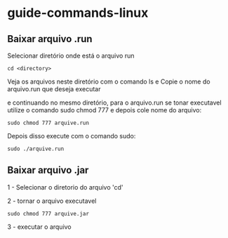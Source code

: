 # guide-commands-linux

## Baixar arquivo .run
Selecionar diretório onde está o arquivo run
~~~linux
cd <directory>
~~~

Veja os arquivos neste diretório com o comando ls e Copie o nome do arquivo.run que deseja executar

e continuando no mesmo diretório, para o arquivo.run se tonar executavel utilize o comando sudo chmod 777 e depois cole nome do arquivo: 
~~~
sudo chmod 777 arquive.run
~~~

Depois disso execute com o comando sudo:
~~~linux
sudo ./arquive.run
~~~

## Baixar arquivo .jar

1 - Selecionar o diretorio do arquivo 'cd'

2 - tornar o arquivo executavel
~~~
sudo chmod 777 arquive.jar
~~~

3 - executar o arquivo



